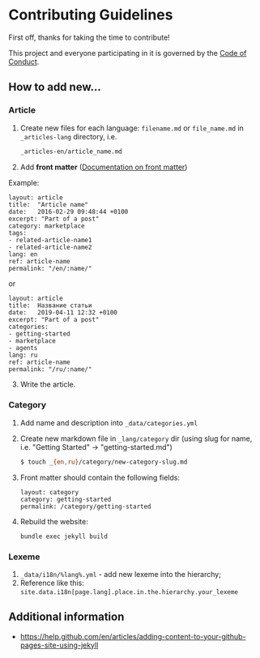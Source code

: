 # Contributing Guidelines

First off, thanks for taking the time to contribute!

This project and everyone participating in it is governed by the [Code of Conduct](CODE_OF_CONDUCT.md).

## How to add new...

### Article

1. Create new files for each language: `filename.md` or `file_name.md` in `_articles-lang` directory, i.e.

    ```bash
    _articles-en/article_name.md
    ```

2. Add **front matter** ([Documentation on front matter](https://jekyllrb.com/docs/front-matter/))

Example:

```
layout: article
title:  "Article name"
date:   2016-02-29 09:48:44 +0100
excerpt: "Part of a post"
category: marketplace
tags:
- related-article-name1
- related-article-name2
lang: en
ref: article-name
permalink: "/en/:name/"
```

or

```
layout: article
title:  Название статьи
date:   2019-04-11 12:32 +0100
excerpt: "Part of a post"
categories:
- getting-started
- marketplace
- agents
lang: ru
ref: article-name
permalink: "/ru/:name/"
```

3. Write the article.


### Category
1. Add name and description into `_data/categories.yml`
2. Create new markdown file in `_lang/category` dir (using slug for name, i.e. "Getting Started" -> "getting-started.md")

    ```bash
    $ touch _{en,ru}/category/new-category-slug.md
    ```

3. Front matter should contain the following fields:
    ```
    layout: category
    category: getting-started
    permalink: /category/getting-started
    ```

3. Rebuild the website:
    ```
    bundle exec jekyll build
    ```

### Lexeme
1. `_data/i18n/%lang%.yml` - add new lexeme into the hierarchy;
2. Reference like this: `site.data.i18n[page.lang].place.in.the.hierarchy.your_lexeme`

## Additional information

- https://help.github.com/en/articles/adding-content-to-your-github-pages-site-using-jekyll
